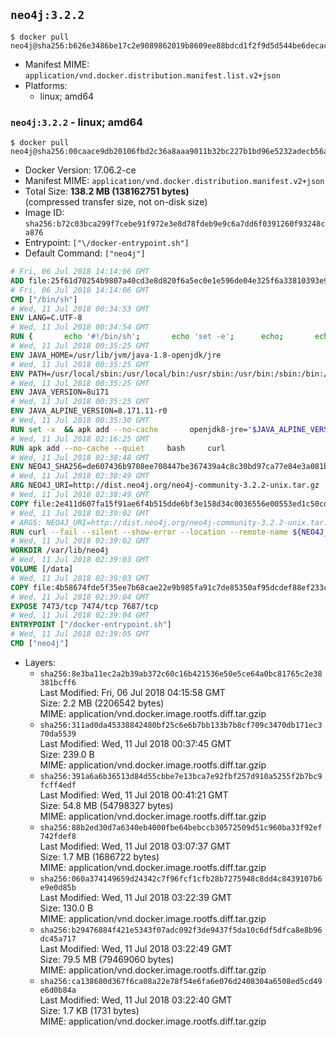 ## `neo4j:3.2.2`

```console
$ docker pull neo4j@sha256:b626e3486be17c2e9089862019b8609ee88bdcd1f2f9d5d544be6decac36f3ea
```

-	Manifest MIME: `application/vnd.docker.distribution.manifest.list.v2+json`
-	Platforms:
	-	linux; amd64

### `neo4j:3.2.2` - linux; amd64

```console
$ docker pull neo4j@sha256:00caace9db20106fbd2c36a8aaa9011b32bc227b1bd96e5232adecb56a7695c7
```

-	Docker Version: 17.06.2-ce
-	Manifest MIME: `application/vnd.docker.distribution.manifest.v2+json`
-	Total Size: **138.2 MB (138162751 bytes)**  
	(compressed transfer size, not on-disk size)
-	Image ID: `sha256:b72c03bca299f7cebe91f972e3e8d78fdeb9e9c6a7dd6f0391260f93248ca876`
-	Entrypoint: `["\/docker-entrypoint.sh"]`
-	Default Command: `["neo4j"]`

```dockerfile
# Fri, 06 Jul 2018 14:14:06 GMT
ADD file:25f61d70254b9807a40cd3e8d820f6a5ec0e1e596de04e325f6a33810393e95a in / 
# Fri, 06 Jul 2018 14:14:06 GMT
CMD ["/bin/sh"]
# Wed, 11 Jul 2018 00:34:53 GMT
ENV LANG=C.UTF-8
# Wed, 11 Jul 2018 00:34:54 GMT
RUN { 		echo '#!/bin/sh'; 		echo 'set -e'; 		echo; 		echo 'dirname "$(dirname "$(readlink -f "$(which javac || which java)")")"'; 	} > /usr/local/bin/docker-java-home 	&& chmod +x /usr/local/bin/docker-java-home
# Wed, 11 Jul 2018 00:35:25 GMT
ENV JAVA_HOME=/usr/lib/jvm/java-1.8-openjdk/jre
# Wed, 11 Jul 2018 00:35:25 GMT
ENV PATH=/usr/local/sbin:/usr/local/bin:/usr/sbin:/usr/bin:/sbin:/bin:/usr/lib/jvm/java-1.8-openjdk/jre/bin:/usr/lib/jvm/java-1.8-openjdk/bin
# Wed, 11 Jul 2018 00:35:25 GMT
ENV JAVA_VERSION=8u171
# Wed, 11 Jul 2018 00:35:25 GMT
ENV JAVA_ALPINE_VERSION=8.171.11-r0
# Wed, 11 Jul 2018 00:35:30 GMT
RUN set -x 	&& apk add --no-cache 		openjdk8-jre="$JAVA_ALPINE_VERSION" 	&& [ "$JAVA_HOME" = "$(docker-java-home)" ]
# Wed, 11 Jul 2018 02:16:25 GMT
RUN apk add --no-cache --quiet     bash     curl
# Wed, 11 Jul 2018 02:38:48 GMT
ENV NEO4J_SHA256=de607436b9708ee708447be367439a4c8c30bd97ca77e84e3a081b8b6d378d95 NEO4J_TARBALL=neo4j-community-3.2.2-unix.tar.gz
# Wed, 11 Jul 2018 02:38:49 GMT
ARG NEO4J_URI=http://dist.neo4j.org/neo4j-community-3.2.2-unix.tar.gz
# Wed, 11 Jul 2018 02:38:49 GMT
COPY file:2e411d607fa15f91ae6f4b515dde6bf3e158d34c0036556e00553ed1c50cd63d in /tmp/ 
# Wed, 11 Jul 2018 02:39:02 GMT
# ARGS: NEO4J_URI=http://dist.neo4j.org/neo4j-community-3.2.2-unix.tar.gz
RUN curl --fail --silent --show-error --location --remote-name ${NEO4J_URI}     && echo "${NEO4J_SHA256}  ${NEO4J_TARBALL}" | sha256sum -csw -     && tar --extract --file ${NEO4J_TARBALL} --directory /var/lib     && mv /var/lib/neo4j-* /var/lib/neo4j     && rm ${NEO4J_TARBALL}     && mv /var/lib/neo4j/data /data     && ln -s /data /var/lib/neo4j/data     && apk del curl
# Wed, 11 Jul 2018 02:39:02 GMT
WORKDIR /var/lib/neo4j
# Wed, 11 Jul 2018 02:39:03 GMT
VOLUME [/data]
# Wed, 11 Jul 2018 02:39:03 GMT
COPY file:4b58674fde5f35ee7b68cae22e9b985fa91c7de85350af95dcdef88ef233c3d6 in /docker-entrypoint.sh 
# Wed, 11 Jul 2018 02:39:04 GMT
EXPOSE 7473/tcp 7474/tcp 7687/tcp
# Wed, 11 Jul 2018 02:39:04 GMT
ENTRYPOINT ["/docker-entrypoint.sh"]
# Wed, 11 Jul 2018 02:39:05 GMT
CMD ["neo4j"]
```

-	Layers:
	-	`sha256:8e3ba11ec2a2b39ab372c60c16b421536e50e5ce64a0bc81765c2e38381bcff6`  
		Last Modified: Fri, 06 Jul 2018 04:15:58 GMT  
		Size: 2.2 MB (2206542 bytes)  
		MIME: application/vnd.docker.image.rootfs.diff.tar.gzip
	-	`sha256:311ad0da45338842480bf25c6e6b7bb133b7b8cf709c3470db171ec370da5539`  
		Last Modified: Wed, 11 Jul 2018 00:37:45 GMT  
		Size: 239.0 B  
		MIME: application/vnd.docker.image.rootfs.diff.tar.gzip
	-	`sha256:391a6a6b36513d84d55cbbe7e13bca7e92fbf257d910a5255f2b7bc9fcff4edf`  
		Last Modified: Wed, 11 Jul 2018 00:41:21 GMT  
		Size: 54.8 MB (54798327 bytes)  
		MIME: application/vnd.docker.image.rootfs.diff.tar.gzip
	-	`sha256:88b2ed30d7a6340eb4000fbe64bebccb30572509d51c960ba33f92ef742fdef8`  
		Last Modified: Wed, 11 Jul 2018 03:07:37 GMT  
		Size: 1.7 MB (1686722 bytes)  
		MIME: application/vnd.docker.image.rootfs.diff.tar.gzip
	-	`sha256:060a374149659d24342c7f96fcf1cfb28b7275948c8dd4c8439107b6e9e0d85b`  
		Last Modified: Wed, 11 Jul 2018 03:22:39 GMT  
		Size: 130.0 B  
		MIME: application/vnd.docker.image.rootfs.diff.tar.gzip
	-	`sha256:b29476884f421e5343f07adc092f3de9437f5da10c6df5dfca8e8b96dc45a717`  
		Last Modified: Wed, 11 Jul 2018 03:22:49 GMT  
		Size: 79.5 MB (79469060 bytes)  
		MIME: application/vnd.docker.image.rootfs.diff.tar.gzip
	-	`sha256:ca138680d367f6ca08a22e78f54e6fa6e076d2408304a6508ed5cd49e6d0b84a`  
		Last Modified: Wed, 11 Jul 2018 03:22:40 GMT  
		Size: 1.7 KB (1731 bytes)  
		MIME: application/vnd.docker.image.rootfs.diff.tar.gzip
